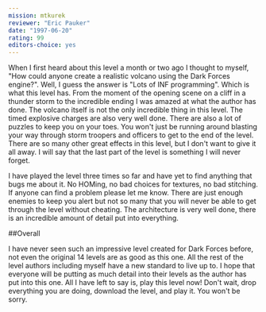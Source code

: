 ```yaml
---
mission: mtkurek
reviewer: "Eric Pauker"
date: "1997-06-20"
rating: 99
editors-choice: yes
---
```


When I first heard about this level a month or two ago I thought to myself, "How could anyone create a realistic volcano using the Dark Forces engine?". Well, I guess the answer is "Lots of INF programming". Which is what this level has.
From the moment of the opening scene on a cliff in a thunder storm to the incredible ending I was amazed at what the author has done. The volcano itself is not the only incredible thing in this level. The timed explosive charges are also very well done. There are also a lot of puzzles to keep you on your toes. You won't just be running around blasting your way through storm troopers and officers to get to the end of the level. There are so many other great effects in this level, but I don't want to give it all away. I will say that the last part of the level is something I will never forget.

I have played the level three times so far and have yet to find anything that bugs me about it. No HOMing, no bad choices for textures, no bad stitching. If anyone can find a problem please let me know. There are just enough enemies to keep you alert but not so many that you will never be able to get through the level without cheating. The architecture is very well done, there is an incredible amount of detail put into everything.

##Overall

I have never seen such an impressive level created for Dark Forces before, not even the original 14 levels are as good as this one. All the rest of the level authors including myself have a new standard to live up to. I hope that everyone will be putting as much detail into their levels as the author has put into this one. All I have left to say is, play this level now! Don't wait, drop everything you are doing, download the level, and play it. You won't be sorry.
